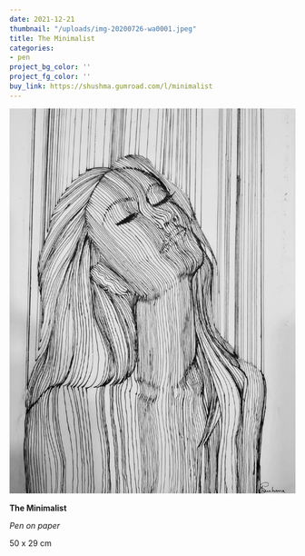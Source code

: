 ```yaml
---
date: 2021-12-21
thumbnail: "/uploads/img-20200726-wa0001.jpeg"
title: The Minimalist
categories:
- pen
project_bg_color: ''
project_fg_color: ''
buy_link: https://shushma.gumroad.com/l/minimalist
---
```

![](/uploads/img-20200726-wa0001.jpeg)

**The Minimalist**

_Pen on paper_

50 x 29 cm